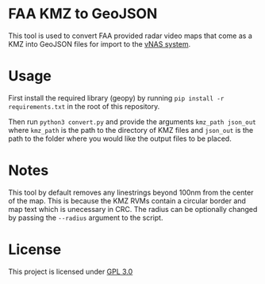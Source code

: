 # FAA KMZ to GeoJSON

This tool is used to convert FAA provided radar video maps that come as a KMZ into GeoJSON files for import to the [vNAS system](https://vnas.vatsim.net/).

# Usage

First install the required library (geopy) by running `pip install -r requirements.txt` in the root of this repository.

Then run `python3 convert.py` and provide the arguments `kmz_path json_out` where `kmz_path` is the path to the directory of KMZ files and `json_out` is the path to the folder where you would like the output files to be placed.

# Notes

This tool by default removes any linestrings beyond 100nm from the center of the map. This is because the KMZ RVMs contain a circular border and map text which is unecessary in CRC. The radius can be optionally changed by passing the `--radius` argument to the script.

# License

This project is licensed under [GPL 3.0](https://github.com/jlefkoff/kmz-to-geojson/blob/main/LICENSE)
